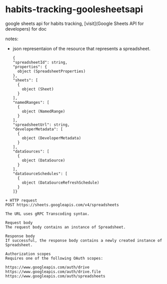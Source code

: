 # habits-tracking-goolesheetsapi
google sheets api for habits tracking, [visit](Google Sheets API for developers) for doc

notes:
- json representaion of the resource that represents a spreadsheet.
  ```
  {
  "spreadsheetId": string,
  "properties": {
    object (SpreadsheetProperties)
  },
  "sheets": [
    {
      object (Sheet)
    }
  ],
  "namedRanges": [
    {
      object (NamedRange)
    }
  ],
  "spreadsheetUrl": string,
  "developerMetadata": [
    {
      object (DeveloperMetadata)
    }
  ],
  "dataSources": [
    {
      object (DataSource)
    }
  ],
  "dataSourceSchedules": [
    {
      object (DataSourceRefreshSchedule)
    }
  ]}
```
+ HTTP request
POST https://sheets.googleapis.com/v4/spreadsheets

The URL uses gRPC Transcoding syntax.

Request body
The request body contains an instance of Spreadsheet.

Response body
If successful, the response body contains a newly created instance of Spreadsheet.

Authorization scopes
Requires one of the following OAuth scopes:

https://www.googleapis.com/auth/drive
https://www.googleapis.com/auth/drive.file
https://www.googleapis.com/auth/spreadsheets
